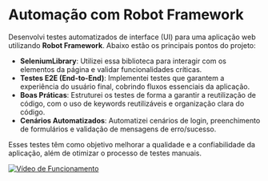 # Automação com Robot Framework

Desenvolvi testes automatizados de interface (UI) para uma aplicação web utilizando **Robot Framework**. Abaixo estão os principais pontos do projeto:

- **SeleniumLibrary**: Utilizei essa biblioteca para interagir com os elementos da página e validar funcionalidades críticas.
- **Testes E2E (End-to-End)**: Implementei testes que garantem a experiência do usuário final, cobrindo fluxos essenciais da aplicação.
- **Boas Práticas**: Estruturei os testes de forma a garantir a reutilização de código, com o uso de keywords reutilizáveis e organização clara do código.
- **Cenários Automatizados**: Automatizei cenários de login, preenchimento de formulários e validação de mensagens de erro/sucesso.

Esses testes têm como objetivo melhorar a qualidade e a confiabilidade da aplicação, além de otimizar o processo de testes manuais.

[![Vídeo de Funcionamento](https://img.youtube.com/vi/XZ3Us12UnKY/0.jpg)](https://youtu.be/XZ3Us12UnKY)
